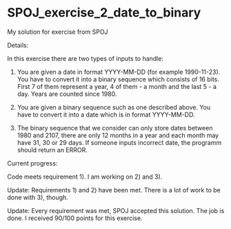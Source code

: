 # SPOJ_exercise_2_date_to_binary
My solution for exercise from SPOJ

Details:

In this exercise there are two types of inputs to handle:

1) You are given a date in format YYYY-MM-DD (for example 1990-11-23). You have to convert it into a binary sequence which consists of 16 bits. First 7 of them represent a year, 4 of them - a month and the last 5 - a day. Years are counted since 1980.

2) You are given a binary sequence such as one described above. You have to convert it into a date which is in format YYYY-MM-DD.

3) The binary sequence that we consider can only store dates between 1980 and 2107, there are only 12 months in a year and each month may have 31, 30 or 29 days. If someone inputs incorrect date, the programm should return an ERROR.

Current progress: 

Code meets requirement 1). I am working on 2) and 3).

Update: Requirements 1) and 2) have been met. There is a lot of work to be done with 3), though.

Update: Every requirement was met, SPOJ accepted this solution. The job is done. I received 90/100 points for this exercise.

